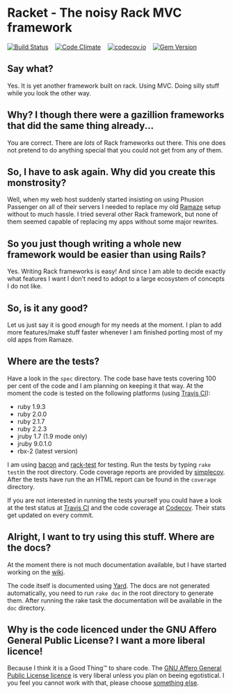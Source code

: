 # Racket - The noisy Rack MVC framework

[![Build Status](https://travis-ci.org/lasso/racket.svg?branch=master)](https://travis-ci.org/lasso/racket)&nbsp;&nbsp;&nbsp;&nbsp;[![Code Climate](https://codeclimate.com/github/lasso/racket/badges/gpa.svg)](https://codeclimate.com/github/lasso/racket)&nbsp;&nbsp;&nbsp;&nbsp;[![codecov.io](https://codecov.io/github/lasso/racket/coverage.svg?branch=master)](https://codecov.io/github/lasso/racket?branch=master)&nbsp;&nbsp;&nbsp;&nbsp;[![Gem Version](https://badge.fury.io/rb/racket-mvc.svg)](http://badge.fury.io/rb/racket-mvc)

## Say what?
Yes. It is yet another framework built on rack. Using MVC. Doing silly stuff while you look the other way.

## Why? I though there were a gazillion frameworks that did the same thing already...
You are correct. There are _lots_ of Rack frameworks out there. This one does not pretend to do anything special
that you could not get from any of them.

## So, I have to ask again. Why did you create this monstrosity?
Well, when my web host suddenly started insisting on using Phusion Passenger on all of their servers
I needed to replace my old [Ramaze](http://ramaze.net/) setup without to much hassle. I tried several
other Rack framework, but none of them seemed capable of replacing my apps without some major rewrites.

## So you just though writing a whole new framework would be easier than using Rails?
Yes. Writing Rack frameworks is easy! And since I am able to decide exactly what features I want I don't
need to adopt to a large ecosystem of concepts I do not like.

## So, is it any good?
Let us just say it is good _enough_ for my needs at the moment. I plan to add more features/make stuff faster
whenever I am finished porting most of my old apps from Ramaze.

## Where are the tests?
Have a look in the `spec` directory. The code base have tests covering 100 per cent of the code and I am planning on keeping it that way. At the moment the code is tested on the following platforms (using [Travis CI](https://travis-ci.org/)):

- ruby 1.9.3
- ruby 2.0.0
- ruby 2.1.7
- ruby 2.2.3
- jruby 1.7 (1.9 mode only)
- jruby 9.0.1.0
- rbx-2 (latest version)

I am using [bacon](https://github.com/chneukirchen/bacon) and [rack-test](https://github.com/brynary/rack-test) for testing. Run the tests by typing `rake test`in the root directory. Code coverage reports are provided by [simplecov](https://rubygems.org/gems/simplecov). After the tests have run the an HTML report can be found in the `coverage` directory.

If you are not interested in running the tests yourself you could have a look at the test status at [Travis CI](https://travis-ci.org/lasso/racket) and the code coverage at [Codecov](https://codecov.io/github/lasso/racket). Their stats get updated on every commit.

## Alright, I want to try using this stuff. Where are the docs?
At the moment there is not much documentation available, but I have started working on the [wiki](https://github.com/lasso/racket/wiki).

The code itself is documented using [Yard](http://yardoc.org/). The docs are not generated automatically, you need to run `rake doc` in the root directory to generate them. After running the rake task the documentation will be available in the `doc` directory.

## Why is the code licenced under the GNU Affero General Public License? I want a more liberal licence!
Because I think it is a Good Thing&trade; to share code. The
[GNU Affero General Public License licence](https://www.gnu.org/licenses/agpl.html) is very liberal unless you plan
on beeing egotistical. I you feel you cannot work with that, please choose
[something else](https://en.wikipedia.org/wiki/Comparison_of_web_application_frameworks#Ruby).
